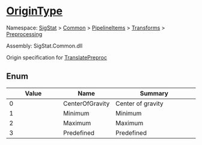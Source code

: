 # [OriginType](./OriginType.md)
Namespace: [SigStat]() > [Common](./../../../README.md) > [PipelineItems]() > [Transforms]() > [Preprocessing](./README.md)

Assembly: SigStat.Common.dll


Origin specification for [TranslatePreproc](https://github.com/hargitomi97/sigstat/blob/master/docs/md/SigStat/Common/PipelineItems/Transforms/Preprocessing/TranslatePreproc.md)

##	Enum

| Value | Name | Summary | 
| --- | --- | --- | 
| 0<img width=200 style="cursor:not-allowed;pointer-events:none;"/>| CenterOfGravity| Center of gravity<img width=200 style="cursor:not-allowed;pointer-events:none;"/>| <br>
| 1<img width=200 style="cursor:not-allowed;pointer-events:none;"/>| Minimum| Minimum<img width=200 style="cursor:not-allowed;pointer-events:none;"/>| <br>
| 2<img width=200 style="cursor:not-allowed;pointer-events:none;"/>| Maximum| Maximum<img width=200 style="cursor:not-allowed;pointer-events:none;"/>| <br>
| 3<img width=200 style="cursor:not-allowed;pointer-events:none;"/>| Predefined| Predefined<img width=200 style="cursor:not-allowed;pointer-events:none;"/>| <br>


